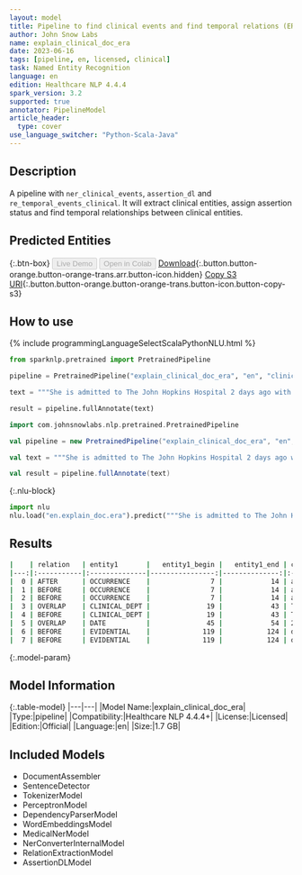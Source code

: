 ```yaml
---
layout: model
title: Pipeline to find clinical events and find temporal relations (ERA)
author: John Snow Labs
name: explain_clinical_doc_era
date: 2023-06-16
tags: [pipeline, en, licensed, clinical]
task: Named Entity Recognition
language: en
edition: Healthcare NLP 4.4.4
spark_version: 3.2
supported: true
annotator: PipelineModel
article_header:
  type: cover
use_language_switcher: "Python-Scala-Java"
---
```


## Description

A pipeline with `ner_clinical_events`, `assertion_dl` and `re_temporal_events_clinical`. It will extract clinical entities, assign assertion status and find temporal relationships between clinical entities.

## Predicted Entities



{:.btn-box}
<button class="button button-orange" disabled>Live Demo</button>
<button class="button button-orange" disabled>Open in Colab</button>
[Download](https://s3.amazonaws.com/auxdata.johnsnowlabs.com/clinical/models/explain_clinical_doc_era_en_4.4.4_3.2_1686943472067.zip){:.button.button-orange.button-orange-trans.arr.button-icon.hidden}
[Copy S3 URI](s3://auxdata.johnsnowlabs.com/clinical/models/explain_clinical_doc_era_en_4.4.4_3.2_1686943472067.zip){:.button.button-orange.button-orange-trans.button-icon.button-copy-s3}

## How to use

<div class="tabs-box" markdown="1">
{% include programmingLanguageSelectScalaPythonNLU.html %}

```python
from sparknlp.pretrained import PretrainedPipeline

pipeline = PretrainedPipeline("explain_clinical_doc_era", "en", "clinical/models")

text = """She is admitted to The John Hopkins Hospital 2 days ago with a history of gestational diabetes mellitus diagnosed. She denied pain and any headache. She was seen by the endocrinology service and she was discharged on 03/02/2018 on 40 units of insulin glargine, 12 units of insulin lispro, and metformin 1000 mg two times a day. She had close follow-up with endocrinology post discharge. """

result = pipeline.fullAnnotate(text)
```
```scala
import com.johnsnowlabs.nlp.pretrained.PretrainedPipeline

val pipeline = new PretrainedPipeline("explain_clinical_doc_era", "en", "clinical/models")

val text = """She is admitted to The John Hopkins Hospital 2 days ago with a history of gestational diabetes mellitus diagnosed. She denied pain and any headache. She was seen by the endocrinology service and she was discharged on 03/02/2018 on 40 units of insulin glargine, 12 units of insulin lispro, and metformin 1000 mg two times a day. She had close follow-up with endocrinology post discharge. """

val result = pipeline.fullAnnotate(text)
```


{:.nlu-block}
```python
import nlu
nlu.load("en.explain_doc.era").predict("""She is admitted to The John Hopkins Hospital 2 days ago with a history of gestational diabetes mellitus diagnosed. She denied pain and any headache. She was seen by the endocrinology service and she was discharged on 03/02/2018 on 40 units of insulin glargine, 12 units of insulin lispro, and metformin 1000 mg two times a day. She had close follow-up with endocrinology post discharge. """)
```

</div>


## Results

```bash
|    | relation   | entity1       |   entity1_begin |   entity1_end | chunk1                    | entity2       |   entity2_begin |   entity2_end | chunk2                        |   confidence |
|---:|:-----------|:--------------|----------------:|--------------:|:--------------------------|:--------------|----------------:|--------------:|:------------------------------|-------------:|
|  0 | AFTER      | OCCURRENCE    |               7 |            14 | admitted                  | CLINICAL_DEPT |              19 |            43 | The John Hopkins Hospital     |     0.963836 |
|  1 | BEFORE     | OCCURRENCE    |               7 |            14 | admitted                  | DATE          |              45 |            54 | 2 days ago                    |     0.587098 |
|  2 | BEFORE     | OCCURRENCE    |               7 |            14 | admitted                  | PROBLEM       |              74 |           102 | gestational diabetes mellitus |     0.999991 |
|  3 | OVERLAP    | CLINICAL_DEPT |              19 |            43 | The John Hopkins Hospital | DATE          |              45 |            54 | 2 days ago                    |     0.996056 |
|  4 | BEFORE     | CLINICAL_DEPT |              19 |            43 | The John Hopkins Hospital | PROBLEM       |              74 |           102 | gestational diabetes mellitus |     0.995216 |
|  5 | OVERLAP    | DATE          |              45 |            54 | 2 days ago                | PROBLEM       |              74 |           102 | gestational diabetes mellitus |     0.996954 |
|  6 | BEFORE     | EVIDENTIAL    |             119 |           124 | denied                    | PROBLEM       |             126 |           129 | pain                          |     1        |
|  7 | BEFORE     | EVIDENTIAL    |             119 |           124 | denied                    | PROBLEM       |             135 |           146 | any headache                  |     1        |
```

{:.model-param}
## Model Information

{:.table-model}
|---|---|
|Model Name:|explain_clinical_doc_era|
|Type:|pipeline|
|Compatibility:|Healthcare NLP 4.4.4+|
|License:|Licensed|
|Edition:|Official|
|Language:|en|
|Size:|1.7 GB|

## Included Models

- DocumentAssembler
- SentenceDetector
- TokenizerModel
- PerceptronModel
- DependencyParserModel
- WordEmbeddingsModel
- MedicalNerModel
- NerConverterInternalModel
- RelationExtractionModel
- AssertionDLModel